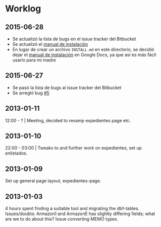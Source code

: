 Worklog
=======

2015-06-28
----------
- Se actualizó la lista de bugs en el issue tracker del Bitbucket
- Se actualizó el [manual de instalación](https://docs.google.com/document/d/1xaXvTFRoeDiJjlVKqDxx7VevhOL69VbdSUpGfjz2fJk/edit?usp=sharing)
- En lugar de crear un archivo `INSTALL.md` en este directorio, se decidió dejar el [manual de instalación](https://docs.google.com/document/d/1xaXvTFRoeDiJjlVKqDxx7VevhOL69VbdSUpGfjz2fJk/edit?usp=sharing) en Google Docs, ya que así es más fácil usarlo para mi madre

2015-06-27
----------
- Se pasó la lista de bugs al issue tracker del Bitbucket
- Se arregló bug [#5](https://bitbucket.org/evaristor/optica-horus/issue/5)

2013-01-11
----------
12:00 - ? | Meeting, decided to revamp expedientes page etc.

2013-01-10
----------
22:00 - 03:00 | Tweaks to and further work on expedientes, set up enlistados.

2013-01-09
----------
Set up general page layout, expedientes-page.

2013-01-03
----------
4 hours spent finding a suitable tool and migrating the dbf-tables.
Issues/doubts: Armazon1 and ArmazonE has slightly differing fields; what are we to do about this? Issue converting MEMO types.
